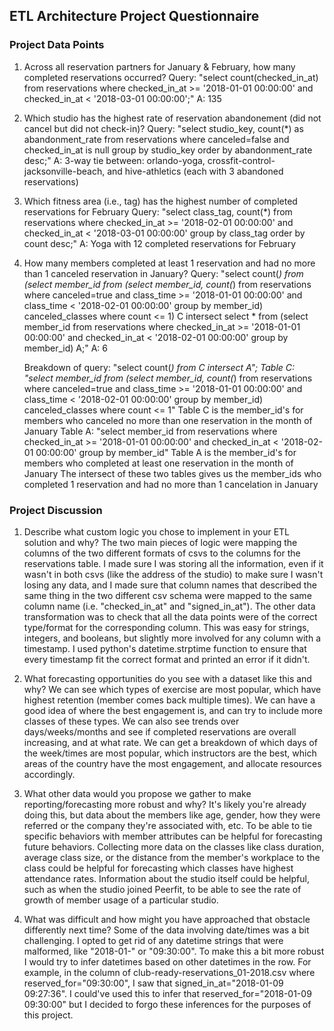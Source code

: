 ## ETL Architecture Project Questionnaire

### Project Data Points
1. Across all reservation partners for January & February, how many completed reservations occurred?
	Query: "select count(checked_in_at) from reservations where checked_in_at >= '2018-01-01 00:00:00' and checked_in_at < '2018-03-01 00:00:00';"
	A: 135

2. Which studio has the highest rate of reservation abandonement (did not cancel but did not check-in)?
	Query: "select studio_key, count(*) as abandonment_rate from reservations where canceled=false and checked_in_at is null group by studio_key order by abandonment_rate desc;"
	A: 3-way tie between: orlando-yoga, crossfit-control-jacksonville-beach, and hive-athletics (each with 3 abandoned reservations)

3. Which fitness area (i.e., tag) has the highest number of completed reservations for February
	Query: "select class_tag, count(*) from reservations where checked_in_at >= '2018-02-01 00:00:00' and checked_in_at < '2018-03-01 00:00:00' group by class_tag order by count desc;"
	A: Yoga with 12 completed reservations for February

4. How many members completed at least 1 reservation and had no more than 1 canceled reservation in January?
	Query: "select count(*) from (select member_id from (select member_id, count(*) from reservations where canceled=true and class_time >= '2018-01-01 00:00:00' and class_time < '2018-02-01 00:00:00' group by member_id) canceled_classes where count <= 1) C intersect select * from (select member_id from reservations where checked_in_at >= '2018-01-01 00:00:00' and checked_in_at < '2018-02-01 00:00:00' group by member_id) A;"
	A: 6

	Breakdown of query:
		"select count(*) from C intersect A";
		Table C: "select member_id from (select member_id, count(*) from reservations where canceled=true and class_time >= '2018-01-01 00:00:00' and class_time < '2018-02-01 00:00:00' group by member_id) canceled_classes where count <= 1"
		Table C is the member_id's for members who canceled no more than one reservation in the month of January
		Table A: "select member_id from reservations where checked_in_at >= '2018-01-01 00:00:00' and checked_in_at < '2018-02-01 00:00:00' group by member_id"
		Table A is the member_id's for members who completed at least one reservation in the month of January
		The intersect of these two tables gives us the member_ids who completed 1 reservation and had no more than 1 cancelation in January

### Project Discussion
1. Describe what custom logic you chose to implement in your ETL solution and why?
	The two main pieces of logic were mapping the columns of the two different formats of csvs to the columns for the reservations table. I made sure I was storing all the information, even if it wasn't in both csvs (like the address of the studio) to make sure I wasn't losing any data, and I made sure that column names that described the same thing in the two different csv schema were mapped to the same column name (i.e. "checked_in_at" and "signed_in_at"). 
	The other data transformation was to check that all the data points were of the correct type/format for the corresponding column. This was easy for strings, integers, and booleans, but slightly more involved for any column with a timestamp. I used python's datetime.strptime function to ensure that every timestamp fit the correct format and printed an error if it didn't. 

2. What forecasting opportunities do you see with a dataset like this and why?
	We can see which types of exercise are most popular, which have highest retention (member comes back multiple times). We can have a good idea of where the best engagement is, and can try to include more classes of these types. We can also see trends over days/weeks/months and see if completed reservations are overall increasing, and at what rate. We can get a breakdown of which days of the week/times are most popular, which instructors are the best, which areas of the country have the most engagement, and allocate resources accordingly. 

3. What other data would you propose we gather to make reporting/forecasting more robust and why?
	It's likely you're already doing this, but data about the members like age, gender, how they were referred or the company they're associated with, etc. To be able to tie specific behaviors with member attributes can be helpful for forecasting future behaviors. Collecting more data on the classes like class duration, average class size, or the distance from the member's workplace to the class could be helpful for forecasting which classes have highest attendance rates. Information about the studio itself could be helpful, such as when the studio joined Peerfit, to be able to see the rate of growth of member usage of a particular studio.  

4. What was difficult and how might you have approached that obstacle differently next time?
	Some of the data involving date/times was a bit challenging. I opted to get rid of any datetime strings that were malformed, like "2018-01-" or "09:30:00". To make this a bit more robust I would try to infer datetimes based on other datetimes in the row. For example, in the column of club-ready-reservations_01-2018.csv where reserved_for="09:30:00", I saw that signed_in_at="2018-01-09 09:27:36". I could've used this to infer that reserved_for="2018-01-09 09:30:00" but I decided to forgo these inferences for the purposes of this project. 
